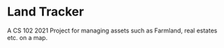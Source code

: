 # Land Tracker

A CS 102 2021 Project for managing assets such as Farmland, real estates etc. on a map.
